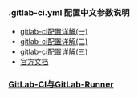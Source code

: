 ### .gitlab-ci.yml 配置中文参数说明
* [gitlab-ci配置详解(一)](https://segmentfault.com/a/1190000011881435)
* [gitlab-ci配置详解(二)](https://segmentfault.com/a/1190000011890710)
* [gitlab-ci配置详解(三)](http://www.ttlsa.com/auto/gitlab-cicd-gitlab-ci-yml-configuration-tasks-detailed/)
* [官方文档](https://docs.gitlab.com/ee/ci/yaml/README.html#environment)

### [GitLab-CI与GitLab-Runner](https://www.jianshu.com/p/2b43151fb92e)
